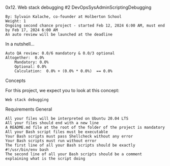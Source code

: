  0x12. Web stack debugging #2
DevOpsSysAdminScriptingDebugging

    By: Sylvain Kalache, co-founder at Holberton School
    Weight: 1
    Ongoing second chance project - started Feb 12, 2024 6:00 AM, must end by Feb 17, 2024 6:00 AM
    An auto review will be launched at the deadline

In a nutshell…

    Auto QA review: 0.0/6 mandatory & 0.0/3 optional
    Altogether:  0.0%
        Mandatory: 0.0%
        Optional: 0.0%
        Calculation:  0.0% + (0.0% * 0.0%)  == 0.0%

Concepts

For this project, we expect you to look at this concept:

    Web stack debugging

Requirements
General

    All your files will be interpreted on Ubuntu 20.04 LTS
    All your files should end with a new line
    A README.md file at the root of the folder of the project is mandatory
    All your Bash script files must be executable
    Your Bash scripts must pass Shellcheck without any error
    Your Bash scripts must run without error
    The first line of all your Bash scripts should be exactly #!/usr/bin/env bash
    The second line of all your Bash scripts should be a comment explaining what is the script doing


